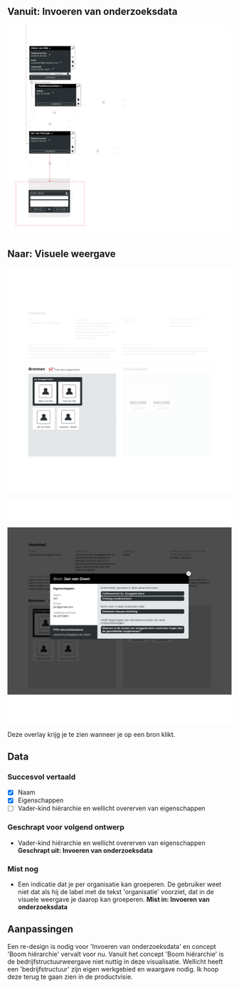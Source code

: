 ## Vanuit: Invoeren van onderzoeksdata

![Invoeren van bronnen](content/input-sources.png)

## Naar: Visuele weergave

![Bronnen](content/sources.png)

![Overlay bron](content/designs2.png)

Deze overlay krijg je te zien wanneer je op een bron klikt.

## Data

### Succesvol vertaald
- [x] Naam
- [x] Eigenschappen
- [ ] Vader-kind hiërarchie en wellicht overerven van eigenschappen

### Geschrapt voor volgend ontwerp 
- Vader-kind hiërarchie en wellicht overerven van eigenschappen
__Geschrapt uit: Invoeren van onderzoeksdata__

### Mist nog
- Een indicatie dat je per organisatie kan groeperen. De gebruiker weet niet dat als hij de label met de tekst 'organisatie' voorziet, dat in de visuele weergave je daarop kan groeperen.
__Mist in: Invoeren van onderzoeksdata__


## Aanpassingen

Een re-design is nodig voor 'Invoeren van onderzoeksdata' en concept 'Boom hiërarchie' vervalt voor nu. Vanuit het concept 'Boom hiërarchie' is de bedrijfstructuurweergave niet nuttig in deze visualisatie. Wellicht heeft een 'bedrijfstructuur' zijn eigen werkgebied en waargave nodig. Ik hoop deze terug te gaan zien in de productvisie.